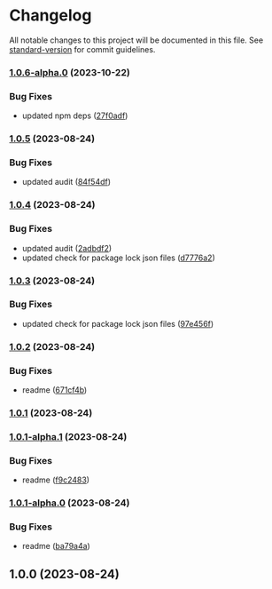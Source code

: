 # Changelog

All notable changes to this project will be documented in this file. See [standard-version](https://github.com/conventional-changelog/standard-version) for commit guidelines.

### [1.0.6-alpha.0](https://github.com/khanzzirfan/npm-update-resolutions/compare/v1.0.5...v1.0.6-alpha.0) (2023-10-22)


### Bug Fixes

* updated npm deps ([27f0adf](https://github.com/khanzzirfan/npm-update-resolutions/commit/27f0adfd1bec05e2a622ea9c83bab8d0daba658b))

### [1.0.5](https://github.com/remarkablemark/npm-package-template/compare/v1.0.4...v1.0.5) (2023-08-24)


### Bug Fixes

* updated audit ([84f54df](https://github.com/remarkablemark/npm-package-template/commit/84f54df6431e94c3735cce16d1d0311cefdcef91))

### [1.0.4](https://github.com/remarkablemark/npm-package-template/compare/v1.0.3...v1.0.4) (2023-08-24)


### Bug Fixes

* updated audit ([2adbdf2](https://github.com/remarkablemark/npm-package-template/commit/2adbdf2dba394c3a545afb7e95404e36f5e27d8a))
* updated check for package lock json files ([d7776a2](https://github.com/remarkablemark/npm-package-template/commit/d7776a2f3f4bf8d423b93a01bf2e60cda0a5b13f))

### [1.0.3](https://github.com/remarkablemark/npm-package-template/compare/v1.0.2...v1.0.3) (2023-08-24)


### Bug Fixes

* updated check for package lock json files ([97e456f](https://github.com/remarkablemark/npm-package-template/commit/97e456f08e1a03e42c6ded057341f7bbc787eb8b))

### [1.0.2](https://github.com/remarkablemark/npm-package-template/compare/v1.0.1...v1.0.2) (2023-08-24)


### Bug Fixes

* readme ([671cf4b](https://github.com/remarkablemark/npm-package-template/commit/671cf4be1489898482fa868d5bc49fed8cac409d))

### [1.0.1](https://github.com/remarkablemark/npm-package-template/compare/v1.0.1-alpha.1...v1.0.1) (2023-08-24)

### [1.0.1-alpha.1](https://github.com/remarkablemark/npm-package-template/compare/v1.0.1-alpha.0...v1.0.1-alpha.1) (2023-08-24)


### Bug Fixes

* readme ([f9c2483](https://github.com/remarkablemark/npm-package-template/commit/f9c24832d1a2b5576b7167b2169480a596c3d259))

### [1.0.1-alpha.0](https://github.com/remarkablemark/npm-package-template/compare/v1.0.0...v1.0.1-alpha.0) (2023-08-24)


### Bug Fixes

* readme ([ba79a4a](https://github.com/remarkablemark/npm-package-template/commit/ba79a4a5443e08326bbc4c1344dc047dd75fd887))

## 1.0.0 (2023-08-24)
